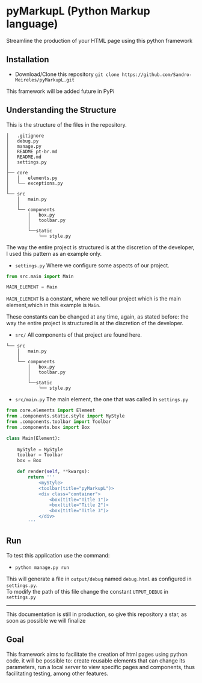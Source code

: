 # pyMarkupL (Python Markup language)
Streamline the production of your HTML page using this python framework

## Installation
 - Download/Clone this repository `git clone https://github.com/Sandro-Meireles/pyMarkupL.git`
 
 This framework will be added future in PyPi
 
## Understanding the Structure

This is the structure of the files in the repository.


```
│   .gitignore
│   debug.py
│   manage.py
│   README pt-br.md
│   README.md
│   settings.py
│
├── core
│   │   elements.py
│   └── exceptions.py
│  
└── src
    │   main.py
    │
    └── components
        │   box.py
        │   toolbar.py
        │
        └──static
            └── style.py   
```

The way the entire project is structured is at the discretion of the developer, I used this pattern as an example only.

- `settings.py` Where we configure some aspects of our project.

```py
from src.main import Main

MAIN_ELEMENT = Main
```
`MAIN_ELEMENT` Is a constant, where we tell our project which is the main element,which in this example is `Main`.

These constants can be changed at any time, again, as stated before:
the way the entire project is structured is at the discretion of the developer.

- `src/` All components of that project are found here.

```
└── src
    │   main.py
    │
    └── components
        │   box.py
        │   toolbar.py
        │
        └──static
            └── style.py
```

- `src/main.py` The main element, the one that was called in `settings.py`

```py
from core.elements import Element
from .components.static.style import MyStyle
from .components.toolbar import Toolbar
from .components.box import Box

class Main(Element):
    
    myStyle = MyStyle
    toolbar = Toolbar
    box = Box

    def render(self, **kwargs):
        return '''
            <myStyle>
            <toolbar(title="pyMarkupL")>
            <div class="container">
                <box(title="Title 1")>
                <box(title="Title 2")>
                <box(title="Title 3")>
            </div>
        '''
```

## Run

To test this application use the command:
- `python manage.py run`

This will generate a file in `output/debug` named `debug.html` as configured in `settings.py`.  
To modify the path of this file change the constant `UTPUT_DEBUG` in `settings.py`

---

This documentation is still in production, so give this repository a star, as soon as possible we will finalize

## Goal

This framework aims to facilitate the creation of html pages using python code. it will be possible to: create reusable elements that can change its parameters, run a local server to view specific pages and components, thus facilitating testing, among other features.
